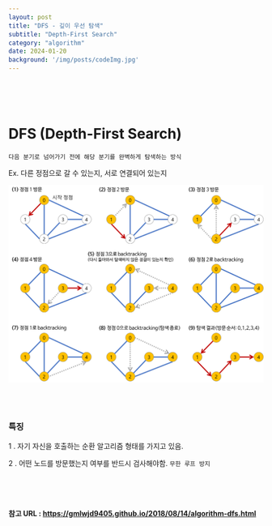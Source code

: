```yaml
---
layout: post
title: "DFS - 깊이 우선 탐색"
subtitle: "Depth-First Search"
category: "algorithm"
date: 2024-01-20
background: '/img/posts/codeImg.jpg'
---
```



<br> 
<br> 
<br>

# DFS (Depth-First Search)

`다음 분기로 넘어가기 전에 해당 분기를 완벽하게 탐색하는 방식`

Ex. 다른 정점으로 갈 수 있는지, 서로 연결되어 있는지

![aspect](/img/posts/dfs.png)

<br>
<br>

### 특징

1 . 자기 자신을 호출하는 순환 알고리즘 형태를 가지고 있음.

2 . 어떤 노드를 방문했는지 여부를 반드시 검사해야함. `무한 루프 방지`

<br> 
<br> 
<br>

**참고 URL : <https://gmlwjd9405.github.io/2018/08/14/algorithm-dfs.html>**
